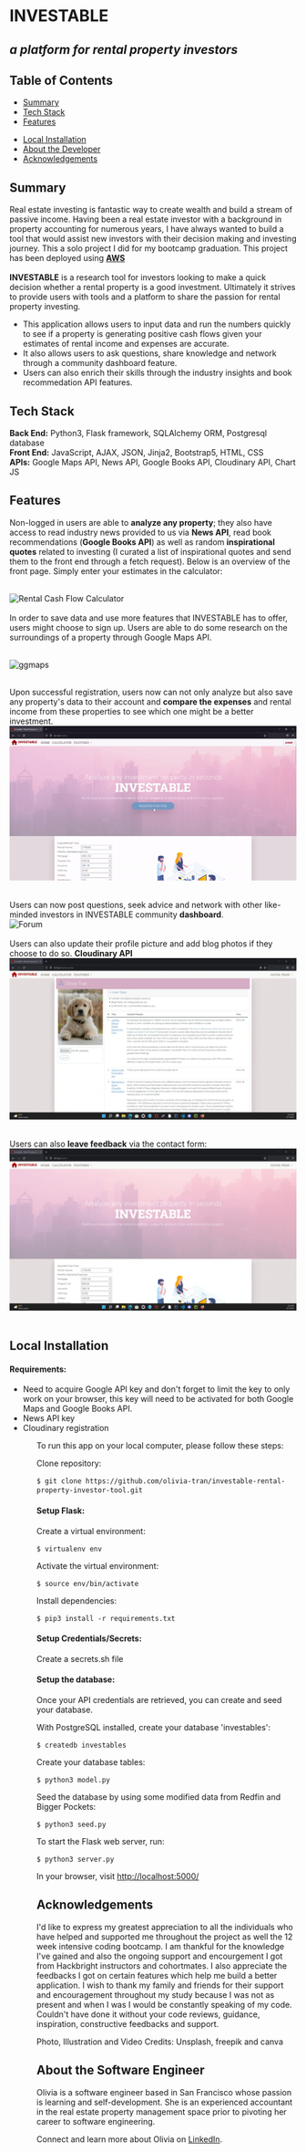 # INVESTABLE

## _a platform for rental property investors_

## Table of Contents

- [Summary](#summary)
- [Tech Stack](#tech-stack)
- [Features](#features)
<!-- - [Data Model](#data-model) -->
- [Local Installation](#installation)
- [About the Developer](#aboutme)
- [Acknowledgements](#acknowledgements)

## <a name="summary"></a>Summary

Real estate investing is fantastic way to create wealth and build a stream of passive income. Having been a real estate investor with a background in property accounting for numerous years, I have always wanted to build a tool that would assist new investors with their decision making and investing journey. This a solo project I did for my bootcamp graduation. This project has been deployed using [**AWS**](https://lightsail.aws.amazon.com/ls/docs/en_us/articles/what-is-amazon-lightsail)<br>
<br>
**INVESTABLE** is a research tool for investors looking to make a quick decision whether a rental property is a good investment. Ultimately it strives to provide users with tools and a platform to share the passion for rental property investing.

<ul>
<li> This application allows users to input data and run the numbers quickly to see if a property is generating positive cash flows given your estimates of rental income and expenses are accurate. </li>

<li> It also allows users to ask questions, share knowledge and network through a community dashboard feature. </li>

<li> Users can also enrich their skills through the industry insights and book recommedation API features. </li>
</ul>
<!-- INVESTABLE is available online at <a href="https://investable.com/">https://investable.com/</a> -->

## <a name="tech-stack"></a>Tech Stack

**Back End:** Python3, Flask framework, SQLAlchemy ORM, Postgresql database<br/>
**Front End:** JavaScript, AJAX, JSON, Jinja2, Bootstrap5, HTML, CSS<br/>
**APIs:** Google Maps API, News API, Google Books API, Cloudinary API, Chart JS <br/>

## <a name="features"></a>Features

Non-logged in users are able to **analyze any property**; they also have access to read industry news provided to us via **News API**, read book recommendations (**Google Books API**) as well as random **inspirational quotes** related to investing (I curated a list of inspirational quotes and send them to the front end through a fetch request). Below is an overview of the front page. Simply enter your estimates in the calculator:

<br/>![Rental Cash Flow Calculator](/static/calculator1.gif)<br/><br/>
In order to save data and use more features that INVESTABLE has to offer, users might choose to sign up.
Users are able to do some research on the surroundings of a property through Google Maps API.

<br/>![ggmaps](/static/ggmaps.gif)<br/><br/>

Upon successful registration, users now can not only analyze but also save any property's data to their account and **compare the expenses** and rental income from these properties to see which one might be a better investment.
<br/>![Register and logging in](/static/calculator2.gif)<br/><br/>

Users can now post questions, seek advice and network with other like-minded investors in INVESTABLE community **dashboard**.
<br/>![Forum](/static/forum.gif)<br/><br/>
Users can also update their profile picture and add blog photos if they choose to do so. **Cloudinary API**
<br/>![cloudinary](/static/cloudinary.gif)<br/><br/>

Users can also **leave feedback** via the contact form:
<br/>![contact](/static/contact.gif)<br/><br/>

<!-- ## <a name="data-model"></a>Data Model

<br/>![data-model](https://github.com/olivia-tran/Catculator-investment-tool/blob/main/project-planning/revised-datamodel.png)<br/><br/> -->

## <a name="installation"></a>Local Installation

#### Requirements:

<ul>
<li>Need to acquire Google API key and don't forget to limit the key to only work on your browser, this key will need to be activated for both Google Maps and Google Books API.</li>
<li>News API key </li>
<li>Cloudinary registration </li>
<ul>

To run this app on your local computer, please follow these steps:

Clone repository:

```
$ git clone https://github.com/olivia-tran/investable-rental-property-investor-tool.git
```

#### Setup Flask:

Create a virtual environment:

```
$ virtualenv env
```

Activate the virtual environment:

```
$ source env/bin/activate
```

Install dependencies:

```
$ pip3 install -r requirements.txt
```

#### Setup Credentials/Secrets:

Create a secrets.sh file

#### Setup the database:

Once your API credentials are retrieved, you can create and seed your database.

With PostgreSQL installed, create your database 'investables':

```
$ createdb investables
```

Create your database tables:

```
$ python3 model.py
```

Seed the database by using some modified data from Redfin and Bigger Pockets:

```
$ python3 seed.py
```

To start the Flask web server, run:

```
$ python3 server.py
```

In your browser, visit <a href="http://localhost:5000/">http://localhost:5000/</a>

## <a name="acknowledgements"></a>Acknowledgements

I'd like to express my greatest appreciation to all the individuals who have helped and supported me throughout the project as well the 12 week intensive coding bootcamp. I am thankful for the knowledge I've gained and also the ongoing support and encourgement I got from Hackbright instructors and cohortmates. I also appreciate the feedbacks I got on certain features which help me build a better application. I wish to thank my family and friends for their support and encouragement throughout my study because I was not as present and when I was I would be constantly speaking of my code. Couldn't have done it without your code reviews, guidance, inspiration, constructive feedbacks and support.

Photo, Illustration and Video Credits: Unsplash, freepik and canva

## <a name="aboutme"></a>About the Software Engineer

Olivia is a software engineer based in San Francisco whose passion is learning and self-development. She is an experienced accountant in the real estate property management space prior to pivoting her career to software engineering.

Connect and learn more about Olivia on <a href="https://www.linkedin.com/in/oliviatran99/">LinkedIn</a>.
